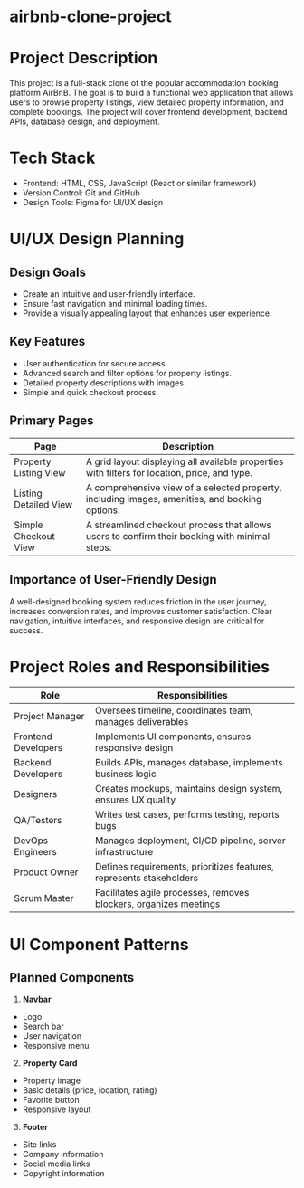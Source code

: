 # airbnb-clone-project

# Project Description
This project is a full-stack clone of the popular accommodation booking platform AirBnB. The goal is to build a functional web application that allows users to browse property listings, view detailed property information, and complete bookings. The project will cover frontend development, backend APIs, database design, and deployment.

# Tech Stack
- Frontend: HTML, CSS, JavaScript (React or similar framework)
- Version Control: Git and GitHub
- Design Tools: Figma for UI/UX design

# UI/UX Design Planning

## Design Goals
- Create an intuitive and user-friendly interface.
- Ensure fast navigation and minimal loading times.
- Provide a visually appealing layout that enhances user experience.

## Key Features
- User authentication for secure access.
- Advanced search and filter options for property listings.
- Detailed property descriptions with images.
- Simple and quick checkout process.

## Primary Pages

| Page                     | Description |
|----------------------|-------------------------------------------------------------------------------------------|
| Property Listing View | A grid layout displaying all available properties with filters for location, price, and type.|
| Listing Detailed View | A comprehensive view of a selected property, including images, amenities, and booking options.|
| Simple Checkout View | A streamlined checkout process that allows users to confirm their booking with minimal steps. |

## Importance of User-Friendly Design
A well-designed booking system reduces friction in the user journey, increases conversion rates, and improves customer satisfaction. Clear navigation, intuitive interfaces, and responsive design are critical for success.

# Project Roles and Responsibilities

| Role                  | Responsibilities                                                  |
|-----------------------|------------------------------------------------------------------|
| Project Manager       | Oversees timeline, coordinates team, manages deliverables       |
| Frontend Developers    | Implements UI components, ensures responsive design             |
| Backend Developers     | Builds APIs, manages database, implements business logic        |
| Designers             | Creates mockups, maintains design system, ensures UX quality    |
| QA/Testers           | Writes test cases, performs testing, reports bugs               |
| DevOps Engineers      | Manages deployment, CI/CD pipeline, server infrastructure       |
| Product Owner        | Defines requirements, prioritizes features, represents stakeholders |
| Scrum Master          | Facilitates agile processes, removes blockers, organizes meetings |

# UI Component Patterns

## Planned Components

 1. **Navbar**
- Logo
- Search bar
- User navigation
- Responsive menu

2. **Property Card**
- Property image
- Basic details (price, location, rating)
- Favorite button
- Responsive layout
3. **Footer**
- Site links
- Company information
- Social media links
- Copyright information